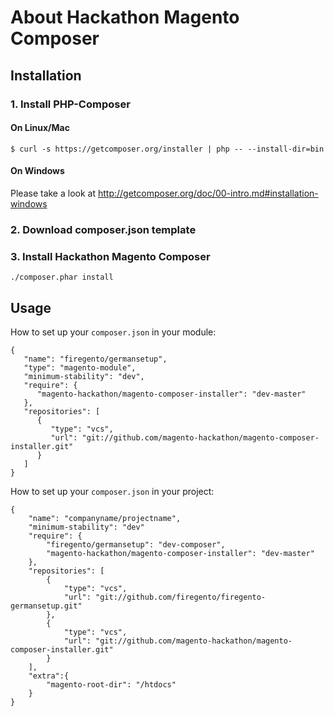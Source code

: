 # About Hackathon Magento Composer

## Installation

### 1. Install PHP-Composer

#### On Linux/Mac

```
$ curl -s https://getcomposer.org/installer | php -- --install-dir=bin
```

#### On Windows
Please take a look at http://getcomposer.org/doc/00-intro.md#installation-windows

### 2. Download composer.json template


### 3. Install Hackathon Magento Composer

```
./composer.phar install
```



## Usage

How to set up your ```composer.json``` in your module:

```
{
   "name": "firegento/germansetup",
   "type": "magento-module",
   "minimum-stability": "dev",
   "require": {
      "magento-hackathon/magento-composer-installer": "dev-master"
   },
   "repositories": [
      {
         "type": "vcs",
         "url": "git://github.com/magento-hackathon/magento-composer-installer.git"
      }
   ]
}
```

How to set up your ```composer.json``` in your project:

```
{
    "name": "companyname/projectname",
    "minimum-stability": "dev"
    "require": {
        "firegento/germansetup": "dev-composer",
        "magento-hackathon/magento-composer-installer": "dev-master"
    },
    "repositories": [
        {
            "type": "vcs",
            "url": "git://github.com/firegento/firegento-germansetup.git"
        },
        {
            "type": "vcs",
            "url": "git://github.com/magento-hackathon/magento-composer-installer.git"
        }
    ],
    "extra":{
        "magento-root-dir": "/htdocs"
    }
}
```
